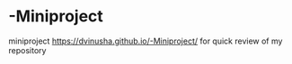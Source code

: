 # -Miniproject
miniproject
https://dvinusha.github.io/-Miniproject/  for quick review of my repository
